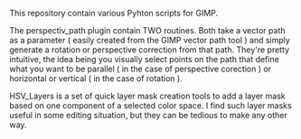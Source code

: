 This repository contain various Pyhton scripts for GIMP.

The perspectiv_path plugin contain TWO routines.  Both take a vector path as a parameter ( easily created from the
GIMP vector path tool ) and simply generate a rotation or perspective correction from that path.  They're pretty
intuitive, the idea being you visually select points on the path that define what you want to be parallel ( in the
case of perspective corection ) or horizontal or vertical ( in the case of rotation ).

HSV_Layers is a set of quick layer mask creation tools to add a layer mask based on one component of a selected color
space.  I find such layer masks useful in some editing situation, but they can be tedious to make any other way.
